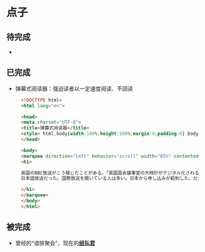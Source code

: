 # 点子

## 待完成

- 

## 已完成

- 弹幕式阅读器：强迫读者以一定速度阅读、不回读

  ```html
    <!DOCTYPE html>
    <html lang="en">

    <head>
    <meta charset="UTF-8">
    <title>弹幕式阅读器</title>
    <style> html,body{width:100%;height:100%;margin:0;padding:0} body{display:flex;align-items:center;justify-content:center;background-color:#101010} h1{font-size:300%;color:#606060}</style>
    </head>

    <body>
    <marquee direction="left" behavior="scroll" width="85%" contenteditable="true" scrollamount="15" onmouseover="this.stop();" onmouseout="this.start();">
    <h1>

    英国のBBC放送がこう報じたことがある。「英国国会議事堂の大時計がデジタル化されることになりました。長針と短針が不要となります。聞いてくださっている人に進呈したいので希望者は申し込まれたし……」。
    日本語放送だった。国際放送を聞いている人は多い。日本から申し込みが殺到した。だが残念、エープリルフールとわかった。

    </h1>
    </marquee>
    </body>
    </html>
  ```

## 被完成

- 曾经的“谙排聚会”，现在的[**组队君**](http://www.zuduijun.com)
